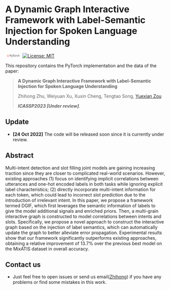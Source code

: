 # A Dynamic Graph Interactive Framework with Label-Semantic Injection for Spoken Language Understanding

<img src="img/pytorch.png" width="10%"> [![License: MIT](https://img.shields.io/badge/License-MIT-yellow.svg)](https://opensource.org/licenses/MIT)

This repository contains the PyTorch implementation and the data of the paper: 
> **A Dynamic Graph Interactive Framework with Label-Semantic Injection for Spoken Language Understanding** 
>
> Zhihong Zhu, Weiyuan Xu, Xuxin Cheng, Tengtao Song, [Yuexian Zou](https://scholar.google.com/citations?user=sfyr7zMAAAAJ&hl=zh-CN&oi=ao)
> 
> ***ICASSP2023 [Under review]***.

## Update

- **[24 Oct 2022]** The code will be released soon since it is currently under review.

## Abstract

Multi-intent detection and slot filling joint models are gaining increasing traction since they are closer to complicated real-world scenarios. However, existing approaches (1) focus on identifying implicit correlations between utterances and one-hot encoded labels in both tasks while ignoring explicit label characteristics; (2) directly incorporate multi-intent information for each token, which could lead to incorrect slot prediction due to the introduction of irrelevant intent. In this paper, we propose a framework termed DGIF, which first leverages the semantic information of labels to give the model additional signals and enriched priors. Then, a multi-grain interactive graph is constructed to model correlations between intents and slots. Specifically, we propose a novel approach to construct the interactive graph based on the injection of label semantics, which can automatically update the graph to better alleviate error propagation. Experimental results show that our framework significantly outperforms existing approaches, obtaining a relative improvement of 13.7% over the previous best model on the MixATIS dataset in overall accuracy.

## Contact us

- Just feel free to open issues or send us email([Zhihong](mailto:zhihongzhu@stu.pku.edu.cn)) if you have any problems or find some mistakes in this work.
